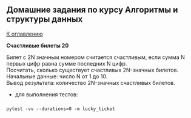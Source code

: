 ## <h>Домашние задания по курсу Алгоритмы и структуры данных</h>
[К оглавлению](../README.md)<br>


**Счастливые билеты 20**

Билет с 2N значным номером считается счастливым, если сумма N первых цифр равна сумме последних N цифр.<br>
Посчитать, сколько существует счастливых 2N-значных билетов.<br>
Начальные данные: число N от 1 до 10.<br>
Вывод результата: количество 2N-значных счастливых билетов.<br>

- для выполнения тестов:
###
    pytest -vv --durations=0 -m lucky_ticket